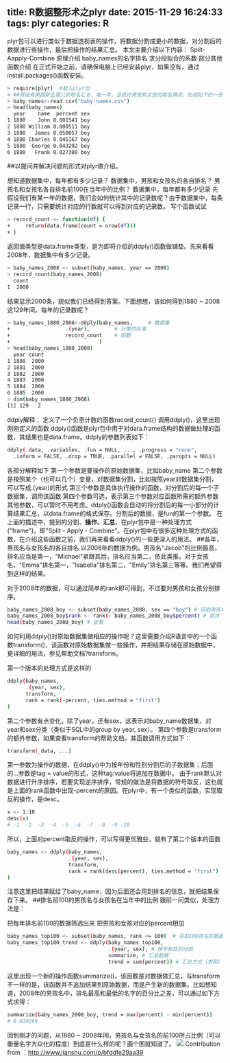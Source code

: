 title: R数据整形术之plyr
date: 2015-11-29 16:24:33
tags: plyr
categories: R
---
plyr包可以进行类似于数据透视表的操作，将数据分割成更小的数据，对分割后的数据进行些操作，最后把操作的结果汇总。
本文主要介绍以下内容：
Split-Aapply-Combine 原理介绍
baby_names的名字排名
求分段拟合的系数
部分其他函数介绍
在正式开始之前，请确保电脑上已经安装plyr，如果没有，通过install.packages()函数安装。
``` bash
> require(plyr)  #载入plyr包
> ##假设有美国新生婴儿的取名汇总，每一年，会统计男孩和女孩的取名情况，形成如下的一张表。baby_names数据集包含1880 ~ 2008年间的数据， 包含统计的年份(year)，新生婴儿的性别、名字、以及改名字的比例。
> baby_names<-read.csv("baby-names.csv")
> head(baby_names)
  year    name  percent sex
1 1880    John 0.081541 boy
2 1880 William 0.080511 boy
3 1880   James 0.050057 boy
4 1880 Charles 0.045167 boy
5 1880  George 0.043292 boy
6 1880   Frank 0.027380 boy
```
##以提问并解决问题的形式对plyr做介绍。

想知道数据集中，每年都有多少记录？
数据集中，男孩和女孩名的各自排名？
男孩名和女孩名各自排名前100在当年中的比例？
数据集中，每年都有多少记录
先假设我们有某一年的数据，我们会如何统计其中的记录数呢？由于数据集中，每条记录一行，只需要统计对应的行数就可以得到对应的记录数。
写个函数试试
``` bash
> record_count <- function(df) {
+     return(data.frame(count = nrow(df)))
+ }
```
返回值类型是data.frame类型，是为即将介绍的ddply()函数做铺垫。先来看看2008年，数据集中有多少记录。
``` bash
> baby_names_2008 <- subset(baby_names, year == 2008)
> record_count(baby_names_2008)
  count
1  2000
```
结果显示2000条，貌似我们已经得到答案。下面想想，该如何得到1880 ~ 2008这129年间，每年的记录数呢？
``` bash
> baby_names_1880_2008<-ddply(baby_names,     # 数据集
+                  .(year),        # 分类的标准
+                  record_count    # 函数
+                             )
> head(baby_names_1880_2008)
  year count
1 1880  2000
2 1881  2000
3 1882  2000
4 1883  2000
5 1884  2000
6 1885  2000
> dim(baby_names_1880_2008)
[1] 129   2
```
ddply解释：
定义了一个负责计数的函数record_count()
调用ddply()，这里出现刚刚定义的函数
ddply()函数是plyr包中用于对data.frame结构的数据做处理的函数，其结果也是data.frame。ddply的参数列表如下：
``` bash
ddply(.data, .variables, .fun = NULL, ..., .progress = "none",
  .inform = FALSE, .drop = TRUE, .parallel = FALSE, .paropts = NULL)
```
各部分解释如下
第一个参数是要操作的原始数据集，比如baby_name
第二个参数是按照某个（也可以几个）变量，对数据集分割，比如按照year对数据集分割，可以写成.(year)的形式
第三个参数是具体执行操作的函数，对分割后的每一个子数据集，调用该函数
第四个参数可选，表示第三个参数对应函数所需的额外参数
其他参数，可以暂时不用考虑。ddply()函数会自动的将分割后的每一小部分的计算结果汇总，以data.frame的格式保存。分割后的数据，是fun的第一个参数。
在上面的描述中，提到的分割、__操作、汇总__，在plyr包中是一种处理方式("frame")，即"Split - Apply - Combine"。在plyr包中有很多这种处理方式的函数，在介绍这些函数之前，我们再来看看ddply()的一些更深入的用法。
##各年，男孩名与女孩名的各自排名
以2008年的数据为例，男孩名"Jacob"的比例最高，排名应当是第一，"Michael"紧跟其后，排名应当第二，依此类推。对于女孩名，"Emma"排名第一，"Isabella"排名第二，"Emily"排名第三等等。我们希望得到这样的结果。

对于2008年的数据，可以通过简单的rank即可得到，不过要对男孩和女孩分别排序。
``` bash
baby_names_2008_boy <- subset(baby_names_2008, sex == "boy") # 获取男孩名
baby_names_2008_boy$rank <- rank(- baby_names_2008_boy$percent) # 排序
head(baby_names_2008_boy) # 查看
```
如何利用ddply()对原始数据集做相应的操作呢？这里需要介绍R语言中的一个函数transform()，该函数对原始数据集做一些操作，并把结果存储在原始数据中，更详细的用法，参见帮助文档?transform。

第一个版本的处理方式是这样的
``` bash
ddply(baby_names, 
      .(year, sex), 
      transform, 
      rank = rank(-percent, ties.method = "first")
)
```
第二个参数有点变化，除了year，还有sex，这表示对baby_name数据集，对year和sex分类（类似于SQL中的group by year, sex）。
第四个参数是transform的额外参数，如果查看transform的帮助文档，其函数调用方式如下：
``` bash
transform(_data, ...)
```
第一参数为操作的数据，在ddply()中为按年份和性别分割后的子数据集；后面的...参数是tag = value的形式，这种tag:value将追加在数据中。
由于rank默认对数据进行升序排序，若要实现逆序排序，常规的做法是将数据的符号取反，这也就是上面的rank函数中出现-percent的原因。在plyr中，有一个类似的函数，实现取反的操作，是desc。
``` bash
x <- 1:10
desc(x)
# -1  -2  -3  -4  -5  -6  -7  -8  -9 -10
```
所以，上面对percent取反的操作，可以写得更优雅些，就有了第二个版本的函数
``` bash
baby_names <- ddply(baby_names, 
                    .(year, sex), 
                    transform, 
                    rank = rank(desc(percent), ties.method = "first")
)
```
注意这里把结果赋给了baby_name，因为后面还会用到排名的信息，就把结果保存下来。
##排名前100的男孩名与女孩名在当年中的比例
跟前一问类似，处理方法是：

把每年排名前100的数据筛选出来
把男孩和女孩对应的percent相加
``` bash
baby_names_top100 <- subset(baby_names, rank <= 100)  # 将前100排名的数据筛选出来
baby_names_top100_trend <- ddply(baby_names_top100, 
                                 .(year, sex), # 按年和性别分割
                                 summarize, # 汇总数据
                                 trend = sum(percent)) # 汇总方式（求和）
```
这里出现一个新的操作函数summarize()，该函数是对数据做汇总，与transform不一样的是，该函数并不追加结果到原始数据，而是产生新的数据集。比如想知道，2008年的男孩名中，排名最高和最低的名字的百分比之差，可以通过如下方式求得：
``` bash
summarize(baby_names_2008_boy, trend = max(percent) - min(percent))
# 0.010266
```
回到刚才的问题，从1880 ~ 2008年间，男孩名与女孩名的前100所占比例（可以衡量名字大众化的程度）到底是什么样的呢？画个图就知道了。
![](http://7xk19o.com1.z0.glb.clouddn.com/ddply.jpeg)
Contribution from ：http://www.jianshu.com/p/bfddfe29aa39

